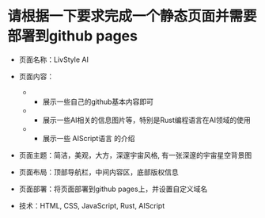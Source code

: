 # 请根据一下要求完成一个静态页面并需要部署到github pages
- 页面名称：LivStyle AI 
- 页面内容：
    - - 展示一些自己的github基本内容即可
    - - 展示一些AI相关的信息图片等，特别是Rust编程语言在AI领域的使用
    - - 展示一些 AIScript语言 的介绍
- 页面主题：简洁，美观，大方，深邃宇宙风格, 有一张深邃的宇宙星空背景图
- 页面布局：顶部导航栏，中间内容区，底部版权信息
- 页面部署：将页面部署到github pages上，并设置自定义域名

- 技术：HTML, CSS, JavaScript, Rust, AIScript